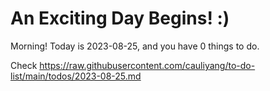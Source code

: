 # An Exciting Day Begins! :)

Morning! Today is 2023-08-25, and you have 0 things to do.

Check https://raw.githubusercontent.com/cauliyang/to-do-list/main/todos/2023-08-25.md